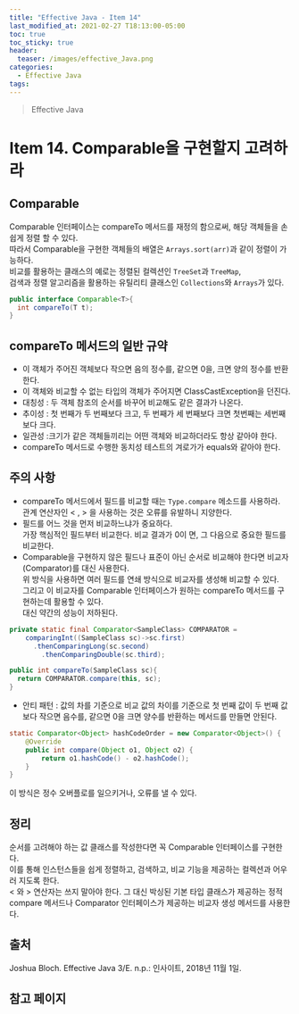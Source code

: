 ```yaml
---
title: "Effective Java - Item 14"
last_modified_at: 2021-02-27 T18:13:00-05:00
toc: true
toc_sticky: true
header:
  teaser: /images/effective_Java.png
categories: 
  - Effective Java
tags:
---
```


> Effective Java

Item 14. Comparable을 구현할지 고려하라
=============
## Comparable
Comparable 인터페이스는 compareTo 메서드를 재정의 함으로써, 해당 객체들을 손쉽게 정렬 할 수 있다.  
따라서 Comparable을 구현한 객체들의 배열은 `Arrays.sort(arr)`과 같이 정렬이 가능하다.  
비교를 활용하는 클래스의 예로는 정렬된 컬렉션인 `TreeSet`과 `TreeMap`,  
검색과 정렬 알고리즘을 활용하는 유틸리티 클래스인 `Collections`와 `Arrays`가 있다.  
```java
public interface Comparable<T>{
  int compareTo(T t);
}
```
## compareTo 메서드의 일반 규약
* 이 객체가 주어진 객체보다 작으면 음의 정수를, 같으면 0을, 크면 양의 정수를 반환한다.  
* 이 객체와 비교할 수 없는 타입의 객체가 주어지면 ClassCastException을 던진다.  
* 대칭성 : 두 객체 참조의 순서를 바꾸어 비교해도 같은 결과가 나온다.  
* 추이성 : 첫 번째가 두 번째보다 크고, 두 번째가 세 번째보다 크면 첫번째는 세번째보다 크다.  
* 일관성 :크기가 같은 객체들끼리는 어떤 객체와 비교하더라도 항상 같아야 한다.  
* compareTo 메서드로 수행한 동치성 테스트의 겨로가가 equals와 같아야 한다.

## 주의 사항
* compareTo 메서드에서 필드를 비교할 때는 `Type.compare` 메소드를 사용하라.  
관계 연산자인 < , > 을 사용하는 것은 오류를 유발하니 지양한다.  
* 필드를 어느 것을 먼저 비교하느냐가 중요하다.  
가장 핵심적인 필드부터 비교한다. 비교 결과가 0이 면, 그 다음으로 중요한 필드를 비교한다.  
* Comparable을 구현하지 않은 필드나 표준이 아닌 순서로 비교해야 한다면 비교자(Comparator)를 대신 사용한다.  
위 방식을 사용하면 여러 필드를 연쇄 방식으로 비교자를 생성해 비교할 수 있다.  
그리고 이 비교자를 Comparable 인터페이스가 원하는 compareTo 메서드를 구현하는데 활용할 수 있다.  
대신 약간의 성능이 저하된다.  
```java
private static final Comparator<SampleClass> COMPARATOR = 
    comparingInt((SampleClass sc)->sc.first)
      .thenComparingLong(sc.second)
        .thenComparingDouble(sc.third);

public int compareTo(SampleClass sc){
  return COMPARATOR.compare(this, sc);
}
```

* 안티 패턴 : 값의 차를 기준으로 비교
값의 차이를 기준으로 첫 번째 값이 두 번째 값보다 작으면 음수를, 같으면 0을 크면 양수를 반환하는 메서드를 만들면 안된다.  
```java
static Comparator<Object> hashCodeOrder = new Comparator<Object>() {
    @Override
    public int compare(Object o1, Object o2) {
        return o1.hashCode() - o2.hashCode();
    }
}
```
이 방식은 정수 오버플로를 일으키거나, 오류를 낼 수 있다.  

## 정리
순서를 고려해야 하는 값 클래스를 작성한다면 꼭 Comparable 인터페이스를 구현한다.  
이를 통해 인스턴스들을 쉽게 정렬하고, 검색하고, 비교 기능을 제공하는 컬렉션과 어우러 지도록 한다.  
< 와 > 연산자는 쓰지 말아야 한다. 그 대신 박싱된 기본 타입 클래스가 제공하는 정적 compare 메서드나 Comparator 인터페이스가 제공하는 비교자 생성 메서드를 사용한다.  

## 출처
Joshua Bloch. Effective Java 3/E. n.p.: 인사이트, 2018년 11월 1일.  

## 참고 페이지
